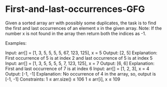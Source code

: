 # First-and-last-occurrences-GFG
Given a sorted array arr with possibly some duplicates, the task is to find the first and last occurrences of an element x in the given array.
Note: If the number x is not found in the array then return both the indices as -1.

Examples:

Input: arr[] = [1, 3, 5, 5, 5, 5, 67, 123, 125], x = 5
Output: [2, 5]
Explanation: First occurrence of 5 is at index 2 and last occurrence of 5 is at index 5
Input: arr[] = [1, 3, 5, 5, 5, 5, 7, 123, 125], x = 7
Output: [6, 6]
Explanation: First and last occurrence of 7 is at index 6
Input: arr[] = [1, 2, 3], x = 4
Output: [-1, -1]
Explanation: No occurrence of 4 in the array, so, output is [-1, -1]
Constraints:
1 ≤ arr.size() ≤ 106
1 ≤ arr[i], x ≤ 109
